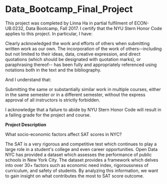 # Data_Bootcamp_Final_Project

This project was completed by Linna Ha in partial fulfilment of  ECON-UB.0232, Data Bootcamp, Fall 2017. I certify that the NYU Stern Honor Code applies to this project. In particular, I have:

Clearly acknowledged the work and efforts of others when submitting written work as
our own. The incorporation of the work of others--including but not limited to their ideas,
data, creative expression, and direct quotations (which should be designated with quotation
marks), or paraphrasing thereof-- has been fully and appropriately referenced using notations
both in the text and the bibliography.

And I understand that:

Submitting the same or substantially similar work in multiple courses, either in the
same semester or in a different semester, without the express approval of all instructors is
strictly forbidden.

I acknowledge that a failure to abide by NYU Stern Honor Code will result in a failing grade for the project and course.

**Project Description**

What socio-economic factors affect SAT scores in NYC?

The SAT is a very rigorous and competitive test which continues to play a large role in a student's college and even career opportunities. Open Data NYC has provided a dataset which assesses the performance of public schools in New York City. The dataset provides a framework which delves into over 30+ factors such as economic need index, rigoroussness of curriculum, and safety of students. By analyzing this information, we want to gain insight on what contributes the most to SAT score outcome. 

